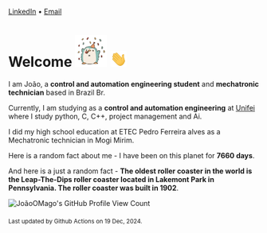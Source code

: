 [LinkedIn](https://www.linkedin.com/in/joão-pedro-gozzoli-b95641301/) &bull;
[Email](joaopedrogozzoli@gmail.com)

# Welcome <img src="happy.gif" height="64px" /> <img src="wave.gif" height="32px" />

I am João, a  **control and automation engineering student** and **mechatronic technician** based in Brazil Br.

Currently, I am studying as a **control and automation engineering** at [Unifei](https://unifei.edu.br) where I study python, C, C++, project management and Ai.

I did my high school education at ETEC Pedro Ferreira alves as a Mechatronic technician in Mogi Mirim.

Here is a random fact about me - I have been on this planet for **7660 days**.

And here is a just a random fact -  **The oldest roller coaster in the world is the Leap-The-Dips roller coaster located in Lakemont Park in Pennsylvania. The roller coaster was built in 1902**.

![JoãoOMago's GitHub Profile View Count](https://komarev.com/ghpvc/?username=JoaoOMago)

<sub>Last updated by Github Actions on 19 Dec, 2024.</sub>
